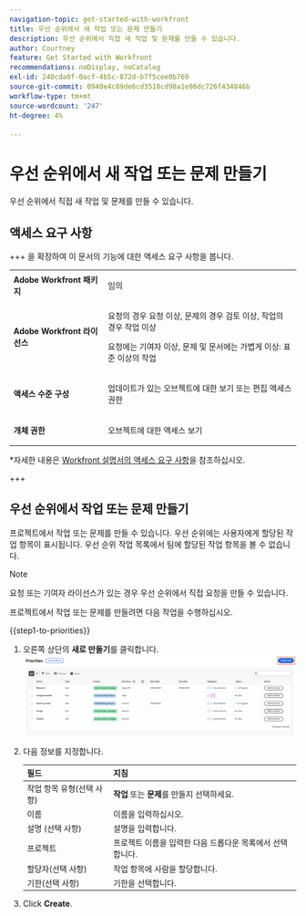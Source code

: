 ```yaml
---
navigation-topic: get-started-with-workfront
title: 우선 순위에서 새 작업 또는 문제 만들기
description: 우선 순위에서 직접 새 작업 및 문제를 만들 수 있습니다.
author: Courtney
feature: Get Started with Workfront
recommendations: noDisplay, noCatalog
exl-id: 240cda0f-0acf-4b5c-872d-b7f5cee0b769
source-git-commit: 0940e4c89de6cd3518cd98a1e06dc726f434846b
workflow-type: tm+mt
source-wordcount: '247'
ht-degree: 4%

---
```


# 우선 순위에서 새 작업 또는 문제 만들기

우선 순위에서 직접 새 작업 및 문제를 만들 수 있습니다.

## 액세스 요구 사항

+++ 을 확장하여 이 문서의 기능에 대한 액세스 요구 사항을 봅니다.


<table style="table-layout:auto"> 
 <col> 
 </col> 
 <col> 
 </col> 
 <tbody> 
  <tr> 
   <td role="rowheader"><strong>Adobe Workfront 패키지</strong></td> 
   <td> <p>임의</p> </td> 
  </tr> 
  <tr> 
   <td role="rowheader"><strong>Adobe Workfront 라이선스</strong></td> 
   <td> 
   <p>요청의 경우 요청 이상, 문제의 경우 검토 이상, 작업의 경우 작업 이상</p>
   <p>요청에는 기여자 이상, 문제 및 문서에는 가볍게 이상: 표준 이상의 작업</p> 
   </td> 
  </tr> 
  <tr> 
   <td role="rowheader"><strong>액세스 수준 구성</strong></td> 
   <td> <p>업데이트가 있는 오브젝트에 대한 보기 또는 편집 액세스 권한</p></td> 
  </tr> 
  <tr> 
   <td role="rowheader"><strong>개체 권한</strong></td> 
   <td> <p>오브젝트에 대한 액세스 보기</p></td> 
  </tr> 
 </tbody> 
</table>

*자세한 내용은 [Workfront 설명서의 액세스 요구 사항](/help/quicksilver/administration-and-setup/add-users/access-levels-and-object-permissions/access-level-requirements-in-documentation.md)을 참조하십시오.

+++

## 우선 순위에서 작업 또는 문제 만들기

프로젝트에서 작업 또는 문제를 만들 수 있습니다. 우선 순위에는 사용자에게 할당된 작업 항목이 표시됩니다. 우선 순위 작업 목록에서 팀에 할당된 작업 항목을 볼 수 없습니다.

>[!NOTE]
>
>요청 또는 기여자 라이선스가 있는 경우 우선 순위에서 직접 요청을 만들 수 있습니다.

프로젝트에서 작업 또는 문제를 만들려면 다음 작업을 수행하십시오.

{{step1-to-priorities}}

1. 오른쪽 상단의 **새로 만들기**&#x200B;를 클릭합니다.
   ![새로 만들기(프로덕션)](assets/create-new--.png)
1. 다음 정보를 지정합니다.

   | 필드 | 지침 |
   |---------------|-------------|
   | 작업 항목 유형(선택 사항) | **작업** 또는 **문제**&#x200B;를 만들지 선택하세요. |
   | 이름 | 이름을 입력하십시오. |
   | 설명 (선택 사항) | 설명을 입력합니다. |
   | 프로젝트 | 프로젝트 이름을 입력한 다음 드롭다운 목록에서 선택합니다. |
   | 할당자(선택 사항) | 작업 항목에 사람을 할당합니다. |
   | 기한(선택 사항) | 기한을 선택합니다. |

1. Click **Create**.
